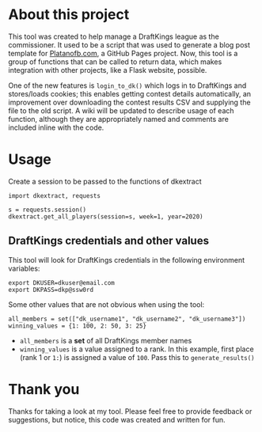 # About this project
This tool was created to help manage a DraftKings league as the commissioner. It used to be a script that was used to generate a blog post template for [Platanofb.com](https://platanofb.com), a GitHub Pages project. Now, this tool is a group of functions that can be called to return data, which makes integration with other projects, like a Flask website, possible. 

One of the new features is `login_to_dk()` which logs in to DraftKings and stores/loads cookies; this enables getting contest details automatically, an improvement over downloading the contest results CSV and supplying the file to the old script. A wiki will be updated to describe usage of each function, although they are appropriately named and comments are included inline with the code.

# Usage
Create a session to be passed to the functions of dkextract
```
import dkextract, requests

s = requests.session()
dkextract.get_all_players(session=s, week=1, year=2020)
```

## DraftKings credentials and other values
This tool will look for DraftKings credentials in the following environment variables:
```
export DKUSER=dkuser@email.com
export DKPASS=dkp@ssw0rd
```

Some other values that are not obvious when using the tool:
```
all_members = set(["dk_username1", "dk_username2", "dk_username3"])
winning_values = {1: 100, 2: 50, 3: 25}
```
- `all_members` is a **set** of all DraftKings member names
- `winning_values` is a value assigned to a rank. In this example, first place (rank 1 or `1:`) is assigned a value of `100`. Pass this to `generate_results()`

# Thank you
Thanks for taking a look at my tool. Please feel free to provide feedback or suggestions, but notice, this code was created and written for fun.